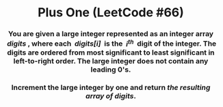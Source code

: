 <div align = "center">

# Plus One (LeetCode #66)

</div>

<div align = "center">

<h3>You are given a large integer represented as an integer array &nbsp;<em>digits</em>&nbsp;, where each &nbsp;<em>digits[i]</em>&nbsp; is the &nbsp;<em>i<sup>th</sup></em>&nbsp; digit of the integer. The digits are ordered from most significant to least significant in left-to-right order. The large integer does not contain any leading 0's.</h3>

<h3>Increment the large integer by one and return <em>the resulting array of digits</em>.

</h3>

</div>
